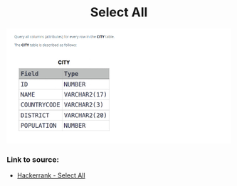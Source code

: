 <h1 align="center">Select All</h1>

![alt text](https://github.com/matthew01lokiet/Github-repos-images/blob/main/Other/SQL/select_all.png)

### Link to source: 
- <a href="https://www.hackerrank.com/challenges/select-all-sql/problem">Hackerrank - Select All</a>

